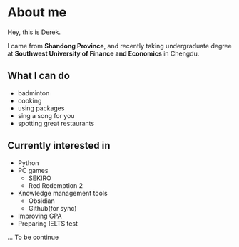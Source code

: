 # About me
 
Hey, this is Derek.

I came from **Shandong Province**, and recently taking undergraduate degree at **Southwest University of Finance and Economics** in Chengdu.



## What I can do

- badminton
- cooking
- using packages
- sing a song for you
- spotting great restaurants

## Currently interested in

- Python
- PC games
    - SEKIRO
    - Red Redemption 2
- Knowledge management tools
    - Obsidian
    - Github(for sync)
- Improving GPA
- Preparing IELTS test

...
To be continue
